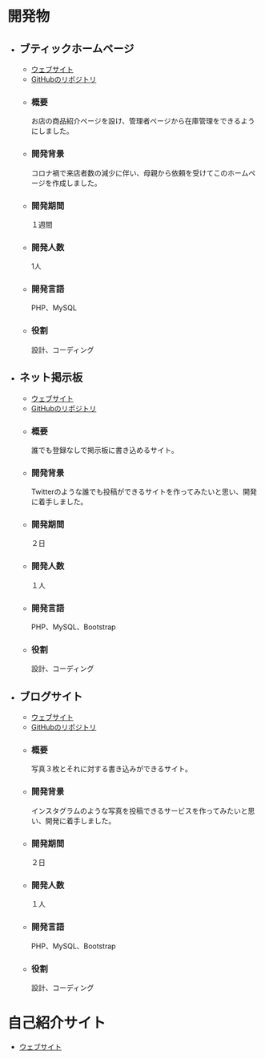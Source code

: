 # 開発物
- ## ブティックホームページ  
  - [ウェブサイト](http://gather8980.php.xdomain.jp/)   
  - [GitHubのリボジトリ](https://github.com/kurokuro1358/boutique)    
  - ### 概要
    お店の商品紹介ページを設け、管理者ページから在庫管理をできるようにしました。  
  - ### 開発背景
    コロナ禍で来店者数の減少に伴い、母親から依頼を受けてこのホームページを作成しました。  
  - ### 開発期間
    １週間
  - ### 開発人数
    1人
  - ### 開発言語
    PHP、MySQL
  - ### 役割
    設計、コーディング

- ## ネット掲示板
  - [ウェブサイト](http://tora3blog.php.xdomain.jp/)  
  - [GitHubのリポジトリ](https://github.com/kurokuro1358/BulletinBoard)  
  - ### 概要
    誰でも登録なしで掲示板に書き込めるサイト。  
  - ### 開発背景
    Twitterのような誰でも投稿ができるサイトを作ってみたいと思い、開発に着手しました。  
  - ### 開発期間  
    ２日
  - ### 開発人数
    １人
  - ### 開発言語
    PHP、MySQL、Bootstrap
  - ### 役割
    設計、コーディング  
  

- ## ブログサイト
  - [ウェブサイト](http://tora3blog.php.xdomain.jp/myblog/)  
  - [GitHubのリポジトリ](https://github.com/kurokuro1358/BlogSite)  
  - ### 概要
    写真３枚とそれに対する書き込みができるサイト。
  - ### 開発背景
    インスタグラムのような写真を投稿できるサービスを作ってみたいと思い、開発に着手しました。
  - ### 開発期間  
    ２日
  - ### 開発人数
    １人
  - ### 開発言語
    PHP、MySQL、Bootstrap
  - ### 役割
    設計、コーディング   

# 自己紹介サイト
 - [ウェブサイト](https://kurokuro1358.github.io/kurokuro1358.github.io/)
